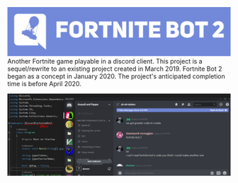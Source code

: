 ![Logo](Logo.png "Epic Logo")
Another Fortnite game playable in a discord client. This project is a sequel/rewrite to an existing project created in March 2019. Fortnite Bot 2 began as a concept in January 2020. The project's anticipated completion time is before April 2020. 

![BRUH](Tease.png)
